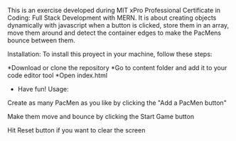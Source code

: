 This is an exercise developed during MIT xPro Professional Certificate in Coding: Full Stack Development with MERN. It is about creating objects dynamically with javascript when a button is clicked, store them in an array, move them around and detect the container edges to make the PacMens bounce between them.

Installation:
To install this proyect in your machine, follow these steps:

*Download or clone the repository
*Go to content folder and add it to your code editor tool
*Open index.html
* Have fun!
Usage:

Create as many PacMen as you like by clicking the "Add a PacMen button"

Make them move and bounce by clicking the Start Game button

Hit Reset button if you want to clear the screen
